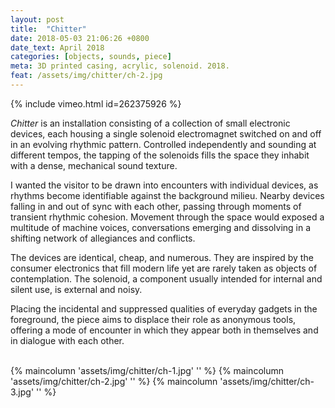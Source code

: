 ```yaml
---
layout: post
title:  "Chitter"
date: 2018-05-03 21:06:26 +0800
date_text: April 2018
categories: [objects, sounds, piece]
meta: 3D printed casing, acrylic, solenoid. 2018.
feat: /assets/img/chitter/ch-2.jpg
---
```


{% include vimeo.html id=262375926 %}

_Chitter_ is an installation consisting of a collection of small electronic devices, each housing a single solenoid electromagnet switched on and off in an evolving rhythmic pattern. Controlled independently and sounding at different tempos, the tapping of the solenoids fills the space they inhabit with a dense, mechanical sound texture.

<!--more-->

I wanted the visitor to be drawn into encounters with individual devices, as rhythms become identifiable against the background milieu. Nearby devices falling in and out of sync with each other, passing through moments of transient rhythmic cohesion. Movement through the space would exposed a multitude of machine voices, conversations emerging and dissolving in a shifting network of allegiances and conflicts.

The devices are identical, cheap, and numerous. They are inspired by the consumer electronics that fill modern life yet are rarely taken as objects of contemplation. The solenoid, a component usually intended for internal and silent use, is external and noisy.

Placing the incidental and suppressed qualities of everyday gadgets in the foreground, the piece aims to displace their role as anonymous tools, offering a mode of encounter in which they appear both in themselves and in dialogue with each other.

<br />
{% maincolumn 'assets/img/chitter/ch-1.jpg' '' %}
{% maincolumn 'assets/img/chitter/ch-2.jpg' '' %}
{% maincolumn 'assets/img/chitter/ch-3.jpg' '' %}
